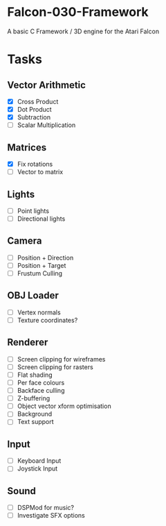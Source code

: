 # Falcon-030-Framework
A basic C Framework / 3D engine for the Atari Falcon

# Tasks

## Vector Arithmetic

- [x] Cross Product
- [x] Dot Product
- [x] Subtraction
- [ ] Scalar Multiplication

## Matrices

- [x] Fix rotations
- [ ] Vector to matrix

## Lights

- [ ] Point lights
- [ ] Directional lights

## Camera

- [ ] Position + Direction
- [ ] Position + Target
- [ ] Frustum Culling

## OBJ Loader

- [ ] Vertex normals
- [ ] Texture coordinates?

## Renderer

- [ ] Screen clipping for wireframes
- [ ] Screen clipping for rasters
- [ ] Flat shading
- [ ] Per face colours
- [ ] Backface culling
- [ ] Z-buffering
- [ ] Object vector xform optimisation
- [ ] Background
- [ ] Text support

## Input

- [ ] Keyboard Input
- [ ] Joystick Input

## Sound
- [ ] DSPMod for music?
- [ ] Investigate SFX options
